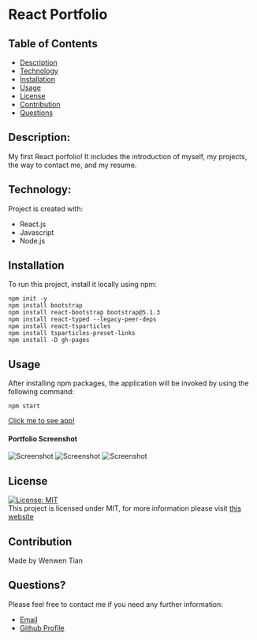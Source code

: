 # React Portfolio

## Table of Contents

- [Description](#description)
- [Technology](#Technology)
- [Installation](#installation)
- [Usage](#usage)
- [License](#license)
- [Contribution](#contribution)
- [Questions](#questions)

## Description:

My first React porfolio! It includes the introduction of myself, my projects, the way to contact me, and my resume.

## Technology:

Project is created with:

- React.js
- Javascript
- Node.js

## Installation

To run this project, install it locally using npm:

```
npm init -y
npm install bootstrap
npm install react-bootstrap bootstrap@5.1.3
npm install react-typed --legacy-peer-deps
npm install react-tsparticles
npm install tsparticles-preset-links
npm install -D gh-pages
```

## Usage

After installing npm packages, the application will be invoked by using the following command:

```
npm start
```

[Click me to see app!](https://joce1ynn.github.io/portfolio-React/)

#### Portfolio Screenshot

![Screenshot](/assets/images/ET-1.png)
![Screenshot](/assets/images/ET-2.png)
![Screenshot](/assets/images/ET-3.png)

## License

[![License: MIT](https://img.shields.io/badge/License-MIT-yellow.svg)](https://opensource.org/licenses/MIT) <br>
This project is licensed under MIT, for more information please visit [this website](https://opensource.org/licenses/MIT)

## Contribution

Made by Wenwen Tian

## Questions?

Please feel free to contact me if you need any further information:

- [Email](wwtian9@gmail.com)
- [Github Profile](https://github.com/joce1ynn)
